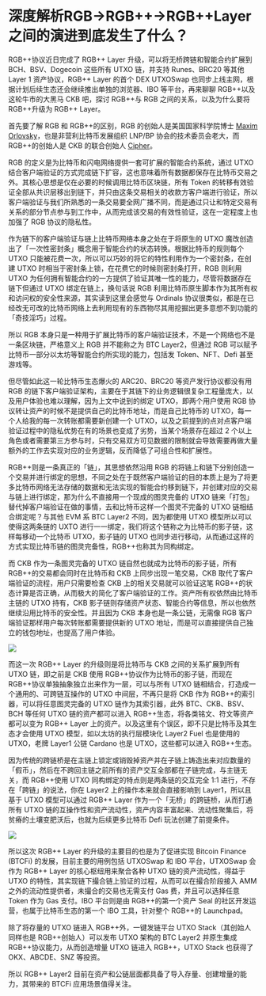 # 深度解析RGB→RGB++→RGB++Layer之间的演进到底发生了什么？

RGB++协议近日完成了 RGB++ Layer 升级，可以将无桥跨链和智能合约扩展到 BCH、BSV、Dogecoin 这些所有 UTXO 链，并支持 Runes、BRC20 等其他 Layer 1 资产协议，RGB++ Layer 的首个 DEX UTXOSwap 也同步上线主网，根据计划后续生态还会继续推出单独的浏览器、IBO 等平台，再来聊聊 RGB++以及这轮牛市的大黑马 CKB 吧，探讨 RGB++与 RGB 之间的关系，以及为什么要将 RGB++升级为 RGB++ Layer。
  
首先要了解 RGB 和 RGB++的区别，RGB 的创始人是美国国家科学院博士 [Maxim Orlovsky](https://x.com/dr_orlovsky)，也是非营利比特币发展组织 LNP/BP 协会的技术委员会老大，而 RGB++的创始人是 CKB 的联合创始人 [Cipher](https://x.com/crypcipher)。

RGB 的定义是为比特币和闪电网络提供一套可扩展的智能合约系统，通过 UTXO 结合客户端验证的方式完成链下扩容，这也意味着所有数据都保存在比特币交易之外。其核心思想是仅在必要的时候调用比特币区块链，所有 Token 的转移有效验证全部从共识层移出到链下，并只由这条交易相关的收款方客户端进行验证，所以客户端验证与我们所熟悉的一条交易要全网广播不同，而是通过只让和特定交易有关系的部分节点参与到工作中，从而完成该交易的有效性验证，这在一定程度上也加强了 RGB 协议的隐私性。

作为链下的客户端验证与链上比特币网络本身之处在于将原生的 UTXO 魔改创造出了「一次性密封条」概念用于智能合约的状态转换。根据比特币的规则每个 UTXO 只能被花费一次，所以可以巧妙的将它的特性利用作为一个密封条，在创建 UTXO 时相当于密封条上锁，在花费它的时候则密封条打开，RGB 则利用 UTXO 为任何拥有智能合约的一方提供了验证其唯一性的能力，尽管将数据存在链下但通过 UTXO 绑定在链上，换句话说 RGB 利用比特币原生脚本作为其所有权和访问权的安全性来源，其实读到这里会感觉与 Ordinals 协议很类似，都是在已经改无可改的比特币网络上去利用现有的东西物尽其用挖掘出更多意想不到功能的「奇技淫巧」过程。

所以 RGB 本身只是一种用于扩展比特币的客户端验证技术，不是一个网络也不是一条区块链，严格意义上 RGB 并不能称之为 BTC Layer2，但通过 RGB 可以赋予比特币一部分以太坊等智能合约所实现的能力，包括发 Token、NFT、Defi 甚至游戏等。

但尽管如此这一轮比特币生态爆火的 ARC20、BRC20 等资产发行协议都没有用 RGB 的链下客户端验证架构，主要在于其链下的业务逻辑很复杂工程量庞大，以及用户体验也难以理解，因为上文中说到的绑定 UTXO，即两个用户使用 RGB 协议转让资产的时候不是提供自己的比特币地址，而是自己比特币的 UTXO，每一个人给我的每一次转账都需要新创建一个 UTXO，以及之前提到的点对点客户端验证过程中的隐私优势在有的场景也变成了劣势，当某个场景存在超过 2 个以上角色或者需要第三方参与时，只有交易双方可见数据的限制就会导致需要再做大量额外的工作去实现对应的业务逻辑，反而降低了可组合性和扩展性。

RGB++则是一条真正的「链」，其思想依然沿用 RGB 的将链上和链下分别创造一个交易并进行绑定的思想，不同之处在于既然客户端验证的目的本质上是为了将更多比特币网络无法存储的数据和无法实现的智能合约移到链下，并创建对应的交易与链上进行绑定，那为什么不直接用一个现成的图灵完备的 UTXO 链来「打包」替代掉客户端验证在做的事情，去和比特币这样一个图灵不完备的 UTXO 链相结合绑定呢？与其他 EVM 系 BTC Layer2 不同，因为都使用 UTXO 模型所以可以使得这两条链的 UXTO 进行一一绑定，我们将这个链称之为比特币的影子链，这样每移动一个比特币 UTXO，影子链的 UTXO 也同步进行移动，从而通过这样的方式实现比特币链的图灵完备性，RGB++也称其为同构绑定。

而 CKB 作为一条图灵完备的 UTXO 链自然也就成为比特币的影子链，所有 RGB++的交易都会同时在比特币和 CKB 上同步出现一笔交易，CKB 取代了客户端验证的流程，用户只需要检查 CKB 上的相关交易就可以验证这笔 RGB++的状态计算是否正确，从而极大的简化了客户端验证的工作。资产所有权依然由比特币主链的 UTXO 持有，CKB 影子链则存储资产状态、智能合约等信息，所以也依然继续沿用比特币的安全性。并且因为 CKB 本身也是一条公链，无需像 RGB 客户端验证那样用户每次转账都需要提供新的 UTXO 地址，而是可以直接提供自己独立的钱包地址，也提高了用户体验。

![](https://image.blockbeats.cn/file_v6/20240718/0b0a006a-8970-45df-9d77-c4a8c1ad709e.png?x-oss-process=image/quality,q_50/format,webp)

而这一次 RGB++ Layer 的升级则是将比特币与 CKB 之间的关系扩展到所有 UTXO 链，即之前是 CKB 使用 RGB++协议作为比特币的影子链，而现在 RGB++协议单独抽象独立出来作为一层，可以与所有 UTXO 链相结合，打造成一个通用的、可跨链互操作的 UTXO 中间层，不再只是将 CKB 作为 RGB++的索引器，可以将任意图灵完备的 UTXO 链作为其索引器，此外 BTC、CKB、BSV、BCH 等任何 UTXO 链的资产都可以进入 RGB++生态，将各类铭文、符文等资产都可以变为 RGB++ Layer 上的资产。以及这里有个误区，即不只是比特币及其生态才会使用 UTXO 模型，如以太坊的执行层模块化 Layer2 Fuel 也是使用的 UTXO，老牌 Layer1 公链 Cardano 也是 UTXO，这些都可以进入 RGB++生态。

因为传统的跨链桥是在主链上锁定或销毁掉资产并在子链上铸造出来对应数量的「假币」，然后在不跨回主链之前所有的资产交互全部都在子链完成，与主链无关，而 RGB++使用 UTXO 同构绑定的特点则是两条链的交互完全 1:1 进行，不存在「跨链」的说法，你在 Layer2 上的操作本来就会直接影响到 Layer1，所以且基于 UTXO 模型可以通过 RGB++ Layer 作为一个「无桥」的跨链桥，从而打通所有 UTXO 链的互操作性和资产流动性，资产内容丰富起来、流动性聚集后，将贫瘠的土壤变肥沃后，也就为后续更多比特币 Defi 玩法创建了前提条件。

![](https://image.blockbeats.cn/file_v6/20240718/6eb0bd48-6939-4c17-9d94-0a90505051ab.png?x-oss-process=image/quality,q_50/format,webp)

所以这次 RGB++ Layer 的升级的主要目的也是为了促进实现 Bitcoin Finance (BTCFi) 的发展，目前主要的用例包括 UTXOSwap 和 IBO 平台，UTXOSwap 会作为 RGB++ Layer 的核心枢纽用来聚合各种 UTXO 链的资产流动性，得益于 UTXO 的特性，其实现链下撮合链上验证的过程，从而可以在撮合阶段接入 AMM 之外的流动性提供者，未撮合的交易也无需支付 Gas 费，并且可以选择任意 Token 作为 Gas 支付。IBO 平台则是由 RGB++的第一个资产 Seal 的社区开发运营，也属于比特币生态的第一个 IBO 工具，针对整个 RGB++的 Launchpad。

除了将存量的 UTXO 链进入 RGB++外，一键发链平台 UTXO Stack（其创始人同样也是 RGB++创始人）可以发布 UTXO 架构的 BTC Layer2 并原生集成 RGB++协议能力，从而创造增量 UTXO 链进入 RGB++，UTXO Stack 也获得了 OKX、ABCDE、SNZ 等投资。

所以 RGB++ Layer2 目前在资产和公链层面都具备了导入存量、创建增量的能力，其带来的 BTCFi 应用场景值得关注。
